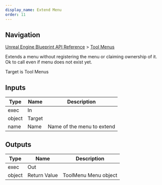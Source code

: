 ```yaml
---
display_name: Extend Menu
order: 11
---
```

## Navigation

[Unreal Engine Blueprint API Reference](https://dev.epicgames.com/documentation/en-us/unreal-engine/BlueprintAPI) > [Tool Menus](https://dev.epicgames.com/documentation/en-us/unreal-engine/BlueprintAPI/ToolMenus)

Extends a menu without registering the menu or claiming ownership of it. Ok to call even if menu does not exist yet.

Target is Tool Menus

## Inputs

| Type | Name | Description |
| --- | --- | --- |
| exec | In |  |
| object | Target |  |
| name | Name | Name of the menu to extend |

## Outputs

| Type | Name | Description |
| --- | --- | --- |
| exec | Out |  |
| object | Return Value | ToolMenu Menu object |
